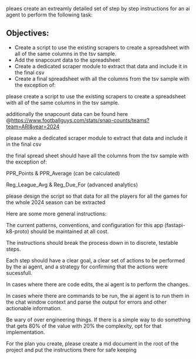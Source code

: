 

pleaes create an extreamly detailed set of step by step instructions for an ai agent to perform the following task:


## Objectives:

* Create a script to use the existing scrapers to create a spreadsheet with all of the same columns in the tsv sample. 
* Add the snapcount data to the spreadsheet
* Create a dedicated scraper module to extract that data and include it in the final csv
* Create a final spreadsheet with all the columns from the tsv sample with the exception of:

please create a script to use the existing scrapers to create a spreadsheet with all of the same columns in the tsv sample. 

additionally the snapcount data can be found here
@https://www.footballguys.com/stats/snap-counts/teams?team=ARI&year=2024 

please make a dedicated scraper module to extract that data and include it in the final csv

the final spread sheet should have all the columns from the tsv sample with the exception of:

PPR_Points & PPR_Average (can be calculated)

Reg_League_Avg & Reg_Due_For (advanced analytics)

please design the script so that data for all the players for all the games for  the whole 2024 season can be extracted


Here are some more general instructions:


The current patterns, conventions, and configuration for this app (fastapi-k8-proto) should be maintained at all cost.

The instructions should break the process down in to discrete, testable steps.

Each step should have a clear goal, a clear set of actions to be performed by the ai agent, and a strategy for confirming that the actions were sucessfull.

In cases where there are code edits, the ai agent is to perform the changes.

In cases where there are commands to be run, the ai agent is to run them in the chat window context and parse the output for errors and other actionable information.

Be wary of over engineering things. If there is a simple way to do something that gets 80% of the value with 20% the complexity, opt for that implementation.




For the plan you create, please create a md document in the root of the project and put the instructions there for safe keeping
